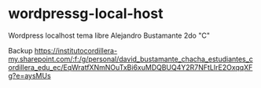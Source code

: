 # wordpressg-local-host
Wordpress localhost tema libre
Alejandro Bustamante
2do "C"

Backup https://institutocordillera-my.sharepoint.com/:f:/g/personal/david_bustamante_chacha_estudiantes_cordillera_edu_ec/EqWratfXNmNOuTxBi6xuMDQBUQ4Y2R7NFtLIrE2OxqqXFg?e=aysMUs
